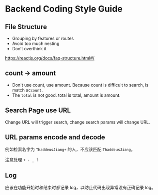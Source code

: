 # Backend Coding Style Guide

## File Structure

* Grouping by features or routes
* Avoid too much nesting
* Don’t overthink it

https://reactjs.org/docs/faq-structure.html#/

## count -> amount

* Don't use count, use amount. Because count is difficult to search, is match ac`count`.
* The `total` is not good. total is total, amount is amount.

## Search Page use URL

Change URL will trigger search, change search params will change URL.

## URL params encode and decode

例如检索名字为 `ThaddeusJiang+` 的人，不应该匹配 `ThaddeusJiang`。

注意处理 `+ - _ ?`


## Log

应该在功能开始时和结束时都记录 log，以防止代码出现异常没有正确记录 log。